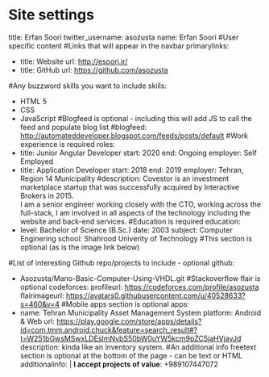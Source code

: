 # Site settings
title: Erfan Soori
twitter_username: asozusta
name: Erfan Soori
#User specific content
#Links that will appear in the navbar
primarylinks:
 - title: Website
   url: http://esoori.ir/
 - title: GitHub
   url: https://github.com/asozusta

#Any buzzword skills you want to include
skills:
 - HTML 5
 - CSS
 - JavaScript
#Blogfeed is optional - including this will add JS to call the feed and populate blog list
#blogfeed: http://automateddeveloper.blogspot.com/feeds/posts/default
#Work experience is required
roles:
 - title: Junior Angular Developer
   start: 2020
   end: Ongoing
   employer: Self Employed
 - title: Application Developer
   start: 2018
   end: 2019
   employer: Tehran, Region 14 Municipality
   #description: Covestor is an investment marketplace startup that was successfully acquired by Interactive Brokers in 2015. <br/> I am a senior engineer working closely with the CTO, working across the full-stack, I am involved in all aspects of the technology including the website and back-end services.
#Education is required
education:
 - level: Bachelor of Science (B.Sc.)
   date: 2003
   subject: Computer Enginering
   school: Shahrood Univerity of Technology
#This section is optional (as is the image link below)

#List of interesting Github repo/projects to include - optional
github:
 - Asozusta/Mano-Basic-Computer-Using-VHDL.git
#Stackoverflow flair is optional
codeforces:
   profileurl: https://codeforces.com/profile/asozusta
   flairimageurl: https://avatars0.githubusercontent.com/u/40528633?s=460&v=4
#Mobile apps section is optional
apps:
 - name: Tehran Municipality Asset Management System
   platform: Android & Web
   url: https://play.google.com/store/apps/details?id=com.tmm.android.chuck&feature=search_result#?t=W251bGwsMSwxLDEsImNvbS50bW0uYW5kcm9pZC5jaHVjayJd
   description: kinda like an inventory system.
#An additional info freetext section is optional at the bottom of the page - can be text or HTML
additionalinfo: |
   <strong>I accept projects of value</strong>: +989107447072

